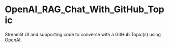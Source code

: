 # OpenAI_RAG_Chat_With_GitHub_Topic
Streamlit UI and supporting code to converse with a GitHub Topic(s) using OpenAI.
